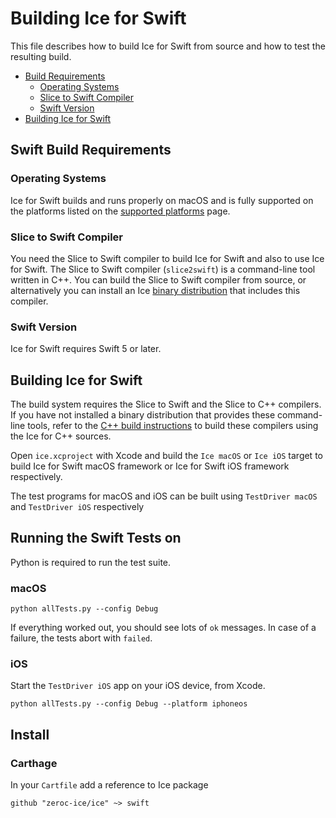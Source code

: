# Building Ice for Swift

This file describes how to build Ice for Swift from source and how to test the
resulting build.

* [Build Requirements](#build-requirements)
  * [Operating Systems](#operating-systems)
  * [Slice to Swift Compiler](#slice-to-swift-compiler)
  * [Swift Version](#swift-version)
* [Building Ice for Swift](#building-ice-for-swift)

## Swift Build Requirements

### Operating Systems

Ice for Swift builds and runs properly on macOS and is fully supported on
the platforms listed on the [supported platforms][2] page.

### Slice to Swift Compiler

You need the Slice to Swift compiler to build Ice for Swift and also to use
Ice for Swift. The Slice to Swift compiler (`slice2swift`) is a command-line tool
written in C++. You can build the Slice to Swift compiler from source, or
alternatively you can install an Ice [binary distribution][1] that includes
this compiler.

### Swift Version

Ice for Swift requires Swift 5 or later.

## Building Ice for Swift

The build system requires the Slice to Swift and the Slice to C++
compilers. If you have not installed a binary distribution that provides
these command-line tools, refer to the [C++ build instructions](../cpp/README.md)
to build these compilers using the Ice for C++ sources.

Open `ice.xcproject` with Xcode and build the `Ice macOS` or `Ice iOS` target
to build Ice for Swift macOS framework or Ice for Swift iOS framework respectively.

The test programs for macOS and iOS can be built using `TestDriver macOS` and
`TestDriver iOS` respectively

## Running the Swift Tests on

Python is required to run the test suite.

### macOS

```
python allTests.py --config Debug
```

If everything worked out, you should see lots of `ok` messages. In case of a
failure, the tests abort with `failed`.

### iOS

Start the `TestDriver iOS` app on your iOS device, from Xcode.

```
python allTests.py --config Debug --platform iphoneos
```

## Install

### Carthage

In your `Cartfile` add a reference to Ice package
```
github "zeroc-ice/ice" ~> swift
```

[1]: https://zeroc.com/distributions/ice
[2]: https://doc.zeroc.com/display/Rel/Supported+Platforms+for+Ice+3.7.2
